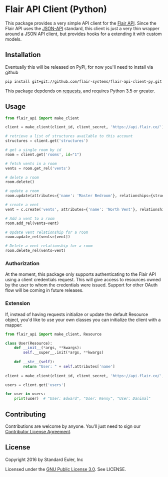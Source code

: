 Flair API Client (Python)
=========

This package provides a very simple API client for the [Flair API](https://api.flair.co/). Since the Flair API uses the [JSON-API](https://jsonapi.org) standard, this client is just a very thin wrapper around a JSON API client, but provides hooks for a extending it with custom models.

## Installation

Eventually this will be released on PyPi, for now you'll need to install via github

```
pip install git+git://github.com/flair-systems/flair-api-client-py.git
```

This package depdends on [requests](http://docs.python-requests.org/en/master/), and requires Python 3.5 or greater.

## Usage

```python
from flair_api import make_client

client = make_client(client_id, client_secret, 'https://api.flair.co/')

# retrieve a list of structures available to this account
structures = client.get('structures')

# get a single room by id
room = client.get('rooms', id="1")

# fetch vents in a room
vents = room.get_rel('vents')

# delete a room
room.delete()

# update a room
room.update(attributes={'name': 'Master Bedroom'}, relationships={structure=structures[0], vents=vents})

# create a vent
vent = c.create('vents', attributes={'name': 'North Vent'}, relationships={room=room})

# Add a vent to a room
room.add_rel(vents=vent)

# Update vent relationship for a room
room.update_rel(vents=[vent])

# Delete a vent relationship for a room
room.delete_rel(vents=vent)
```

### Authorization

At the moment, this package only supports authenticating to the Flair API using a client credentials request. This will give access to resources owned by the user to whom the credentials were issued. Support for other OAuth flow will be coming in future releases.

### Extension

If, instead of having requests initialize or update the default Resource object, you'd like to use your own classes you can initialize the client with a mapper:

```python
from flair_api import make_client, Resource

class User(Resource):
    def __init__(*args, **kwargs):
        self.__super__.init(*args, **kwargs)
        
    def __str__(self):
        return "User: " + self.attributes['name']
        
client = make_client(client_id, client_secret, 'https://api.flair.co/', mapper={'users': User})

users = client.get('users')

for user in users:
    print(user)  # "User: Edward", "User: Kenny", "User: Danimal"
```

## Contributing

Contributions are welcome by anyone. You'll just need to sign our [Contributor License Agreement]().

## License

Copyright 2016 by Standard Euler, Inc

Licensed under the [GNU Public License 3.0](http://www.gnu.org/licenses/gpl-3.0.en.html). See LICENSE.
